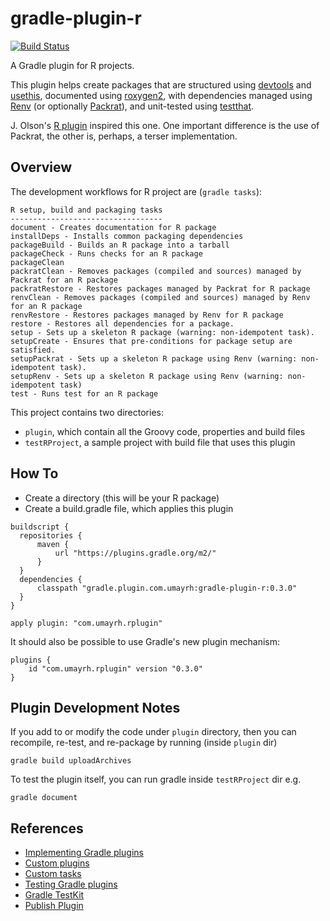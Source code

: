 # gradle-plugin-r

[![Build Status](https://travis-ci.org/umayrh/gradle-plugin-r.svg?branch=master)](https://travis-ci.org/umayrh/gradle-plugin-r)

A Gradle plugin for R projects.

This plugin helps create packages that are structured using [devtools](https://github.com/hadley/devtools) and 
[usethis](https://github.com/r-lib/usethis), documented using [roxygen2](https://github.com/klutometis/roxygen), 
with dependencies managed using [Renv](https://rstudio.github.io/renv/) (or optionally [Packrat](https://rstudio.github.io/packrat/)), 
and unit-tested using [testthat](https://github.com/hadley/testthat).

J. Olson's [R plugin](https://github.com/jamiefolson/gradle-plugin-r) inspired this one. One important difference is the use of Packrat,
the other is, perhaps, a terser implementation.

## Overview

The development workflows for R project are (`gradle tasks`):

```
R setup, build and packaging tasks
----------------------------------
document - Creates documentation for R package
installDeps - Installs common packaging dependencies
packageBuild - Builds an R package into a tarball
packageCheck - Runs checks for an R package
packageClean
packratClean - Removes packages (compiled and sources) managed by Packrat for an R package
packratRestore - Restores packages managed by Packrat for R package
renvClean - Removes packages (compiled and sources) managed by Renv for an R package
renvRestore - Restores packages managed by Renv for R package
restore - Restores all dependencies for a package.
setup - Sets up a skeleton R package (warning: non-idempotent task).
setupCreate - Ensures that pre-conditions for package setup are satisfied.
setupPackrat - Sets up a skeleton R package using Renv (warning: non-idempotent task).
setupRenv - Sets up a skeleton R package using Renv (warning: non-idempotent task)
test - Runs test for an R package
```

This project contains two directories:

* `plugin`, which contain all the Groovy code, properties and build files
* `testRProject`, a sample project with build file that uses this plugin

## How To

* Create a directory (this will be your R package)
* Create a build.gradle file, which applies this plugin

```
buildscript {
  repositories {
      maven {
          url "https://plugins.gradle.org/m2/"
      }
  }
  dependencies {
      classpath "gradle.plugin.com.umayrh:gradle-plugin-r:0.3.0"
  }
}

apply plugin: "com.umayrh.rplugin"
```

It should also be possible to use Gradle's new plugin mechanism:

````
plugins {
    id "com.umayrh.rplugin" version "0.3.0"
}
````

## Plugin Development Notes

If you add to or modify the code under `plugin` directory, then you can
recompile, re-test, and re-package by running (inside `plugin` dir)

`gradle build uploadArchives`

To test the plugin itself, you can run gradle inside `testRProject` dir e.g.

`gradle document`

## References

* [Implementing Gradle plugins](https://guides.gradle.org/implementing-gradle-plugins/)
* [Custom plugins](https://docs.gradle.org/current/userguide/custom_plugins.html)
* [Custom tasks](https://docs.gradle.org/current/userguide/custom_tasks.html)
* [Testing Gradle plugins](https://guides.gradle.org/testing-gradle-plugins/)
* [Gradle TestKit](https://docs.gradle.org/current/userguide/test_kit.html)
* [Publish Plugin](https://plugins.gradle.org/docs/publish-plugin)
